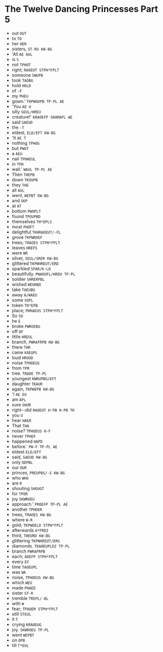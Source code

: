 # The Twelve Dancing Princesses Part 5

* out `OUT`
* to `TO`
* her `HER`
* sisters, `ST-RS KW-BG`
* 'All `AE AUL`
* is `S`
* not `TPHOT`
* right; `RAOEUT STPH*FPLT`
* someone `SWUPB`
* took `TAOBG`
* hold `HOLD`
* of `-F`
* my `PHEU`
* gown.' `TKPWOUPB TP-PL AE`
* 'You `AE U`
* silly `SEUL/HREU`
* creature!' `KRAOEFP SKHRAPL AE`
* said `SAEUD`
* the `-T`
* eldest, `ELD/EFT KW-BG`
* 'It `AE T`
* nothing `TPHOG`
* but `PWUT`
* a `AEU`
* nail `TPHAEUL`
* in `TPH`
* wall.' `WAUL TP-PL AE`
* Then `THEPB`
* down `TKOUPB`
* they `THE`
* all `AUL`
* went, `WEPBT KW-BG`
* and `SKP`
* at `AT`
* bottom `PWOPLT`
* found `TPOUPBD`
* themselves `TH*EPLS`
* most `PHOFT`
* delightful `TKHRAOEUT/-FL`
* grove `TKPWROEF`
* trees; `TRAOES STPH*FPLT`
* leaves `HREFS`
* were `WR`
* silver, `SEUL/SRER KW-BG`
* glittered `TKPWHREUT/ERD`
* sparkled `SPAR/K-LD`
* beautifully. `PWAOUFL/HREU TP-PL`
* soldier `SHRERPBL`
* wished `WEURBD`
* take `TAEUBG`
* away `A/WAEU`
* some `SOPL`
* token `TO*EPB`
* place; `PHRAEUS STPH*FPLT`
* So `SO`
* he `E`
* broke `PWROEBG`
* off `OF`
* little `HREUL`
* branch, `PWRAFRPB KW-BG`
* there `THR`
* came `KAEUPL`
* loud `HROUD`
* noise `TPHOEUS`
* from `TPR`
* tree. `TRAOE TP-PL`
* youngest `KWRUPBG/EFT`
* daughter `TKAUR`
* again, `TKPWEPB KW-BG`
* 'I `AE EU`
* am `APL`
* sure `SHUR`
* right--did `RAOEUT H-PB H-PB TK`
* you `U`
* hear `HAER`
* That `THA`
* noise? `TPHOEUS H-F`
* never `TPHEF`
* happened `HAPD`
* before.' `PW-F TP-PL AE`
* eldest `ELD/EFT`
* said, `SAEUD KW-BG`
* only `OEPBL`
* our `OUR`
* princes, `PREUPBS/-S KW-BG`
* who `WHO`
* are `R`
* shouting `SHOUGT`
* for `TPOR`
* joy `SKWROEU`
* approach.' `PROEFP TP-PL AE`
* another `TPHOER`
* trees, `TRAOES KW-BG`
* where `W-R`
* gold; `TKPWOELD STPH*FPLT`
* afterwards `A*FRDZ`
* third, `THEURD KW-BG`
* glittering `TKPWHREUT/ERG`
* diamonds. `TKAOEUPLDZ TP-PL`
* branch `PWRAFRPB`
* each; `AOEFP STPH*FPLT`
* every `EF`
* time `TAOEUPL`
* was `WA`
* noise, `TPHOEUS KW-BG`
* which `WEU`
* made `PHAED`
* sister `ST-R`
* tremble `TREPL/-BL`
* with `W`
* fear; `TPAOER STPH*FPLT`
* still `STEUL`
* it `T`
* crying `KRAOEUG`
* joy. `SKWROEU TP-PL`
* went `WEPBT`
* on `OPB`
* till `T*EUL`
